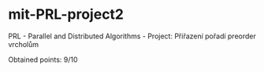 # mit-PRL-project2

PRL - Parallel and Distributed Algorithms - Project: Přiřazení pořadí preorder vrcholům

Obtained points: 9/10
